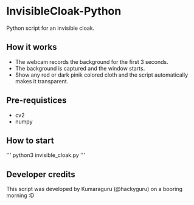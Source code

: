 # InvisibleCloak-Python
Python script for an invisible cloak.

## How it works
- The webcam records the background for the first 3 seconds.
- The background is captured and the window starts.
- Show any red or dark pinik colored cloth and the script automatically makes it transparent.

## Pre-requistices
- cv2
- numpy

## How to start
'''
python3 invisible_cloak.py
'''

## Developer credits
This script was developed by Kumaraguru (@hackyguru) on a booring morning :D

